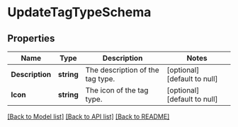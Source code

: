 # UpdateTagTypeSchema

## Properties
Name | Type | Description | Notes
------------ | ------------- | ------------- | -------------
**Description** | **string** | The description of the tag type. | [optional] [default to null]
**Icon** | **string** | The icon of the tag type. | [optional] [default to null]

[[Back to Model list]](../README.md#documentation-for-models) [[Back to API list]](../README.md#documentation-for-api-endpoints) [[Back to README]](../README.md)

